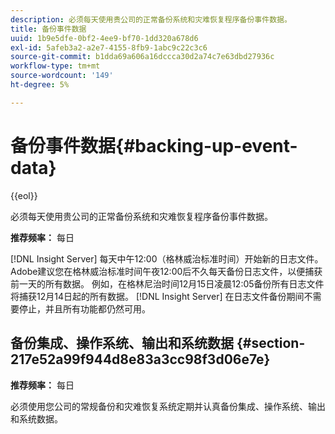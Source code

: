 ```yaml
---
description: 必须每天使用贵公司的正常备份系统和灾难恢复程序备份事件数据。
title: 备份事件数据
uuid: 1b9e5dfe-0bf2-4ee9-bf70-1dd320a678d6
exl-id: 5afeb3a2-a2e7-4155-8fb9-1abc9c22c3c6
source-git-commit: b1dda69a606a16dccca30d2a74c7e63dbd27936c
workflow-type: tm+mt
source-wordcount: '149'
ht-degree: 5%

---
```


# 备份事件数据{#backing-up-event-data}

{{eol}}

必须每天使用贵公司的正常备份系统和灾难恢复程序备份事件数据。

**推荐频率：** 每日

[!DNL Insight Server] 每天中午12:00（格林威治标准时间）开始新的日志文件。 Adobe建议您在格林威治标准时间午夜12:00后不久每天备份日志文件，以便捕获前一天的所有数据。 例如，在格林尼治时间12月15日凌晨12:05备份所有日志文件将捕获12月14日起的所有数据。 [!DNL Insight Server] 在日志文件备份期间不需要停止，并且所有功能都仍然可用。

## 备份集成、操作系统、输出和系统数据 {#section-217e52a99f944d8e83a3cc98f3d06e7e}

**推荐频率：** 每日

必须使用您公司的常规备份和灾难恢复系统定期并认真备份集成、操作系统、输出和系统数据。
